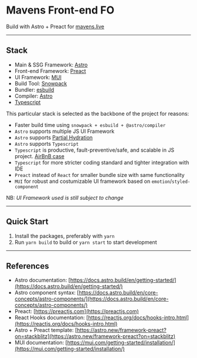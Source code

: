 # Mavens Front-end FO

Build with Astro + Preact for [mavens.live](mavens.live)

---
## Stack

* Main & SSG Framework: [Astro](https://astro.build)
* Front-end Framework: [Preact](https://preactjs.com)
* UI Framework: [MUI](https://mui.com)
* Build Tool: [Snowpack](https://www.snowpack.dev)
* Bundler: [esbuild](https://esbuild.github.io)
* Compiler: [Astro](https://astro.build)
* [Typescript](https://www.typescriptlang.org)


This particular stack is selected as the backbone of the project for reasons:

* Faster build time using `snowpack + esbuild + @astro/compiler`
* `Astro` supports multiple JS UI Framework
* `Astro` supports [Partial Hydration](https://docs.astro.build/en/core-concepts/component-hydration/)
* `Astro` supports `Typescript`
* `Typescript` is productive, fault-preventive/safe, and scalable in JS project. [AirBnB case](https://www.youtube.com/watch?v=P-J9Eg7hJwE&t=702s)
* `Typescript` for more stricter coding standard and tighter integration with IDE
* `Preact` instead of `React` for smaller bundle size with same functionality
* `MUI` for robust and costumizable UI framework based on `emotion`/`styled-component`

NB:
*UI Framework used is still subject to change*

---
## Quick Start

1. Install the packages, preferably with `yarn`
2. Run `yarn build` to build or `yarn start` to start development

---
## References

* Astro documentation: [https://docs.astro.build/en/getting-started/](https://docs.astro.build/en/getting-started/)
* Astro component syntax: [https://docs.astro.build/en/core-concepts/astro-components/](https://docs.astro.build/en/core-concepts/astro-components/)
* Preact: [https://preactjs.com](https://preactjs.com)
* React Hooks documentation: [https://reactjs.org/docs/hooks-intro.html](https://reactjs.org/docs/hooks-intro.html)
* Astro + Preact template: [https://astro.new/framework-preact?on=stackblitz](https://astro.new/framework-preact?on=stackblitz)
* MUI documentation: [https://mui.com/getting-started/installation/](https://mui.com/getting-started/installation/)